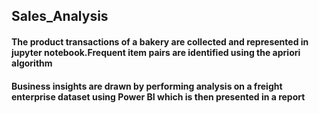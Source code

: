 ## Sales_Analysis
#### The product transactions of a bakery are collected and represented in jupyter notebook.Frequent item pairs are identified using the apriori algorithm
#### Business insights are drawn by performing analysis on a freight enterprise dataset using Power BI which is then presented in a report
